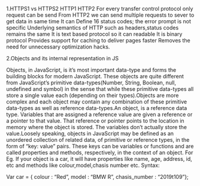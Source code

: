 1.HTTPS1 vs HTTPS2
HTTP1
HTTP2
For every transfer control protocol only request can be send
From HTTP2 we can send multiple requests to sever to get data in same time
It can Define 16 status codes; the error prompt is not specific
Underlying semantics of HTTP such as headers,status codes remains the same
It is text based protocol so it can readable
It is binary protocol
Provides support for caching to deliver pages faster
Removes the need for unnecessary optimization hacks.


2.Objects and its internal representation in JS

Objects, in JavaScript, is it’s most important data-type and forms the building blocks for modern JavaScript. These objects are quite different from JavaScript’s primitive data-types(Number, String, Boolean, null, undefined and symbol) in the sense that while these primitive data-types all store a single value each (depending on their types).Objects are more complex and each object may contain any combination of these primitive data-types as well as reference data-types.An object, is a reference data type. Variables that are assigned a reference value are given a reference or a pointer to that value. That reference or pointer points to the location in memory where the object is stored. The variables don’t actually store the value.Loosely speaking, objects in JavaScript may be defined as an unordered collection of related data, of primitive or reference types, in the form of “key: value” pairs. These keys can be variables or functions and are called properties and methods, respectively, in the context of an object.   For Eg. If your object is a car, it will have properties like name, age, address, id, etc and methods like colour,model,chasis number etc.
Syntax: 

Var car = { colour : “Red”,
 model : “BMW R”,
 chasis_number : “2019t109”};

